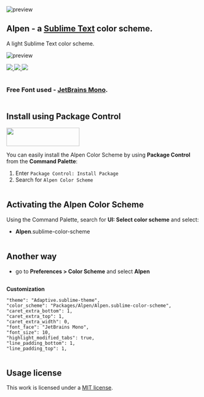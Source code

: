 ![preview](../main/docs/brand-new.png)

## Alpen - a [Sublime Text](https://www.sublimetext.com) color scheme.

A light Sublime Text color scheme.

![preview](../main/docs/view-new.png)

<p>
	
<a href="https://packagecontrol.io/packages/Alpen%20Color%20Scheme" title="Downloads">
<img src="https://img.shields.io/packagecontrol/dt/Alpen%20Color%20Scheme?style=for-the-badge"/>
</a>	

<a href="https://github.com/release/luxelego/alpen_color_scheme" title="Release">
<img src="https://img.shields.io/github/release/luxelego/alpen_color_scheme.svg?style=for-the-badge"/>
</a>

<a href="https://github.com/luxelego/alpen_color_scheme/blob/main/LICENSE" title="License">
<img src="https://img.shields.io/github/license/luxelego/alpen_color_scheme.svg?style=for-the-badge"/>
</a>

</p>

<img src="../main/docs/spacer.png" width="1" height="1">

### Free Font used - [JetBrains Mono](https://www.jetbrains.com/lp/mono/).

<img src="../main/docs/spacer.png" width="1" height="1">

## Install using Package Control

[<img src="../main/docs/install-new.png" width="190" height="48">](https://packagecontrol.io/packages/Alpen%20Color%20Scheme)

You can easily install the Alpen Color Scheme by using **Package Control** from the **Command Palette**:

1. Enter `Package Control: Install Package`
2. Search for `Alpen Color Scheme`

<img src="../main/docs/spacer.png" width="1" height="1">

## Activating the Alpen Color Scheme

Using the Command Palette, search for **UI: Select color scheme** and select:

- **Alpen**.sublime-color-scheme

<img src="../main/docs/spacer.png" width="1" height="1">

## Another way

- go to **Preferences > Color Scheme** and select **Alpen**

<img src="../main/docs/spacer.png" width="1" height="1">

**Customization**

	"theme": "Adaptive.sublime-theme",
	"color_scheme": "Packages/Alpen/Alpen.sublime-color-scheme",	
	"caret_extra_bottom": 1,
	"caret_extra_top": 1,
	"caret_extra_width": 0,	
	"font_face": "JetBrains Mono",
	"font_size": 10,	
	"highlight_modified_tabs": true,
	"line_padding_bottom": 1,
	"line_padding_top": 1,

<img src="../main/docs/spacer.png" width="1" height="1">

## Usage license

This work is licensed under a [MIT license](https://github.com/luxelego/alpen_color_scheme/blob/main/LICENSE).
